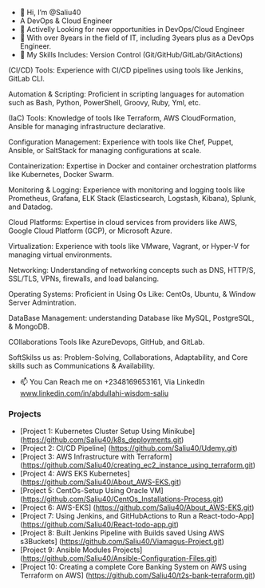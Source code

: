 - 👋 Hi, I’m @Saliu40
-  A DevOps & Cloud Engineer
- 👀 Activelly Looking for new opportunities in DevOps/Cloud Engineer
- 🌱 With over 8years in the field of IT, including 3years plus as a DevOps Engineer.
- 💞️ My Skills Includes:
Version Control (Git/GitHub/GitLab/GitActions)

(CI/CD) Tools: Experience with CI/CD pipelines using tools like Jenkins, GitLab CLI.

Automation & Scripting: Proficient in scripting languages for automation such as Bash, Python, PowerShell, Groovy, Ruby, Yml, etc.

(IaC) Tools: Knowledge of tools like Terraform, AWS CloudFormation, Ansible for managing infrastructure declarative.

Configuration Management: Experience with tools like Chef, Puppet, Ansible, or SaltStack for managing configurations at scale.

Containerization: Expertise in Docker and container orchestration platforms like Kubernetes, Docker Swarm.

Monitoring & Logging: Experience with monitoring and logging tools like Prometheus, Grafana, ELK Stack (Elasticsearch, Logstash, Kibana), Splunk, and Datadog.

Cloud Platforms: Expertise in cloud services from providers like AWS, Google Cloud Platform (GCP), or Microsoft Azure.

Virtualization: Experience with tools like VMware, Vagrant, or Hyper-V for managing virtual environments.

Networking: Understanding of networking concepts such as DNS, HTTP/S, SSL/TLS, VPNs, firewalls, and load balancing.

Operating Systems: Proficient in Using Os Like: CentOs, Ubuntu, & Window Server Admintration.

DataBase Management: understanding Database like MySQL, PostgreSQL, & MongoDB.

COllaborations Tools like AzureDevops, GitHub, and GitLab.

SoftSkilss us as: Problem-Solving, Collaborations, Adaptability, and Core skills such as Communications & Availability.

- 📫 You Can Reach me on +2348169653161, Via LinkedIn www.linkedin.com/in/abdullahi-wisdom-saliu



### Projects
- [Project 1: Kubernetes Cluster Setup Using Minikube] (https://github.com/Saliu40/k8s_deployments.git)
- [Project 2: CI/CD Pipeline] (https://github.com/Saliu40/Udemy.git)
- [Project 3: AWS Infrastructure with Terraform] (https://github.com/Saliu40/creating_ec2_instance_using_terraform.git)
- [Project 4: AWS EKS Kubernetes] (https://github.com/Saliu40/About_AWS-EKS.git)
- [Project 5: CentOs-Setup Using Oracle VM] (https://github.com/Saliu40/CentOs_Installations-Process.git)
- [Project 6: AWS-EKS] (https://github.com/Saliu40/About_AWS-EKS.git)
- [Project 7: Using Jenkins, and GitHubActions to Run a React-todo-App] (https://github.com/Saliu40/React-todo-app.git)
- [Project 8: Built Jenkins Pipeline with Builds saved Using AWS s3Buckets] (https://github.com/Saliu40/Viamagus-Project.git)
- [Project 9: Ansible Modules Projects] (https://github.com/Saliu40/Ansible-Configuration-Files.git)
- [Project 10: Creating a complete Core Banking System on AWS using Terraform on AWS] (https://github.com/Saliu40/t2s-bank-terraform.git)

